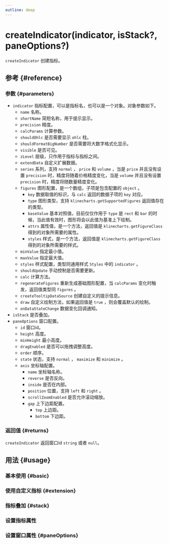 ```yaml
---
outline: deep
---
```


# createIndicator(indicator, isStack?, paneOptions?)
`createIndicator` 创建指标。

## 参考 {#reference}
<!-- @include: @/@views/api/references/instance/createIndicator.md -->

### 参数 {#parameters}
- `indicator` 指标配置，可以是指标名，也可以是一个对象。对象参数如下。
  - `name` 名称。
  - `shortName` 简短名称，用于提示显示。
  - `precision` 精度。
  - `calcParams` 计算参数。
  - `shouldOhlc` 是否需要显示 `ohlc` 柱。
  - `shouldFormatBigNumber` 是否需要将大数字格式化显示。
  - `visible` 是否可见。
  - `zLevel` 层级，只作用于指标与指标之间。
  - `extendData` 自定义扩展数据。
  - `series` 系列，支持 `normal` ， `price` 和 `volume` ，当是 `price` 并且没有设置 `precision` 时，精度将随着价格精度变化，当是 `volume` 并且没有设置 `precision` 时，精度将随数量精度变化。
  - `figures` 图形配置，是一个数组，子项是包含配置的 `object` 。
    - `key` 数据取值的标识，与 `calc` 返回的数据子项的 `key` 对应。
    - `type` 图形类型，支持 `klinecharts.getSupportedFigures` 返回值存在的类型。
    - `baseValue` 基本对照值，目前仅仅作用于 `type` 是 `rect` 和 `bar` 的时候，当此值有效时，图形将会以此值为基准上下绘制。
    - `attrs` 属性值，是一个方法，返回值是 `klinecharts.getFigureClass` 得到的对象所需要的属性。
    - `styles` 样式，是一个方法，返回值是 `klinecharts.getFigureClass` 得到的对象所需要的样式。
  - `minValue` 指定最小值。
  - `maxValue` 指定最大值。
  - `styles` 样式配置，类型同通用样式 `Styles` 中的 `indicator` 。
  - `shouldUpdate` 手动控制是否需要更新。
  - `calc` 计算方法。
  - `regenerateFigures` 重新生成基础图形配置，当 `calcParams` 变化时触发，返回值类型同 `figures` 。
  - `createTooltipDataSource` 创建自定义的提示信息。
  - `draw` 自定义绘制方法，如果返回值是 `true` ，则会覆盖默认的绘制。
  - `onDataStateChange` 数据变化回调通知。
- `isStack` 是否叠加。
- `paneOptions` 窗口配置。
  - `id` 窗口id。
  - `height` 高度。
  - `minHeight` 最小高度。
  - `dragEnabled` 是否可以拖拽调整高度。
  - `order` 顺序。
  - `state` 状态，支持 `normal` ， `maximize` 和 `minimize` 。
  - `axis` 坐标轴配置。
    - `name` 坐标轴名称。
    - `reverse` 是否反向。
    - `inside` 是否在内部。
    - `position` 位置，支持 `left` 和 `right` 。
    - `scrollZoomEnabled` 是否允许滚动缩放。
    - `gap` 上下边距配置。
      - `top` 上边距。
      - `bottom` 下边距。

### 返回值 {#returns}
`createIndicator` 返回窗口id `string` 或者 `null`。

## 用法 {#usage}
<script setup>
import CreateIndicatorBasic from '../../@views/api/samples/createIndicator-basic/index.vue'
import CreateIndicatorExtension from '../../@views/api/samples/custom-indicator-basic/index.vue'
import CreateIndicatorStack from '../../@views/api/samples/createIndicator-stack/index.vue'
import CreateIndicatorObject from '../../@views/api/samples/createIndicator-object/index.vue'
import CreateIndicatorPaneOptions from '../../@views/api/samples/createIndicator-paneOptions/index.vue'
</script>

### 基本使用 {#basic}
<CreateIndicatorBasic/>

### 使用自定义指标 {#extension}
<CreateIndicatorExtension/>

### 指标叠加 {#stack}
<CreateIndicatorStack/>

### 设置指标属性
<CreateIndicatorObject/>

### 设置窗口属性 {#paneOptions}
<CreateIndicatorPaneOptions/>